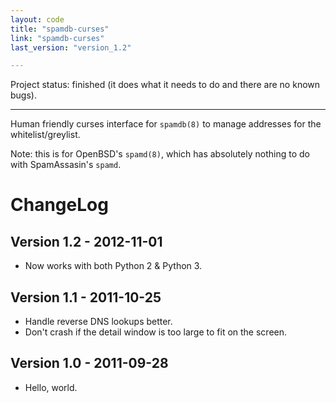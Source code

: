 ```yaml
---
layout: code
title: "spamdb-curses"
link: "spamdb-curses"
last_version: "version_1.2"

---
```


Project status: finished (it does what it needs to do and there are no known bugs).

-----------------------------------------

Human friendly curses interface for `spamdb(8)` to manage addresses for the
whitelist/greylist.

Note: this is for OpenBSD's `spamd(8)`, which has absolutely nothing to do with
SpamAssasin's `spamd`.

ChangeLog
=========

Version 1.2 - 2012-11-01
------------------------
- Now works with both Python 2 & Python 3.

Version 1.1 - 2011-10-25
------------------------
- Handle reverse DNS lookups better.
- Don't crash if the detail window is too large to fit on the screen.

Version 1.0 - 2011-09-28
------------------------
- Hello, world.
